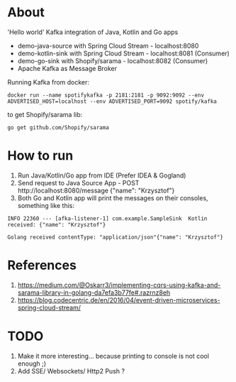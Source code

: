 # About
'Hello world' Kafka integration of Java, Kotlin and Go apps

- demo-java-source with Spring Cloud Stream - localhost:8080
- demo-kotlin-sink with Spring Cloud Stream - localhost:8081 (Consumer)
- demo-go-sink with Shopify/sarama - localhost:8082 (Consumer)
- Apache Kafka as Message Broker

Running Kafka from docker:
```
docker run --name spotifykafka -p 2181:2181 -p 9092:9092 --env ADVERTISED_HOST=localhost --env ADVERTISED_PORT=9092 spotify/kafka 
```

to get Shopify/sarama lib:
```
go get github.com/Shopify/sarama
```

# How to run
1. Run Java/Kotlin/Go app from IDE (Prefer IDEA & Gogland)
1. Send request to Java Source App - POST http://localhost:8080/message {"name": "Krzysztof"}
1. Both Go and Kotlin app will print the messages on their consoles, something like this:
```
INFO 22360 --- [afka-listener-1] com.example.SampleSink  Kotlin received: {"name": "Krzysztof"}
```

```
Golang received contentType: "application/json"{"name": "Krzysztof"}
```

# References
1. https://medium.com/@Oskarr3/implementing-cqrs-using-kafka-and-sarama-library-in-golang-da7efa3b77fe#.razrnz8eh
1. https://blog.codecentric.de/en/2016/04/event-driven-microservices-spring-cloud-stream/

# TODO
1. Make it more interesting... because printing to console is not cool enough ;)
1. Add SSE/ Websockets/ Http2 Push ?  


